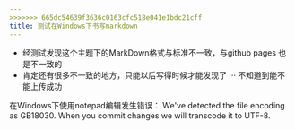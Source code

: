 ```yaml
---
>>>>>>> 665dc54639f3636c0163cfc518e041e1bdc21cff
title: 测试在Windows下书写markdown
---
```


- 经测试发现这个主题下的MarkDown格式与标准不一致，与github pages 也是不一致的
- 肯定还有很多不一致的地方，只能以后写得时候才能发现了
··· 
不知道到能不能上传成功

在Windows下使用notepad编辑发生错误：
We've detected the file encoding as GB18030. When you commit changes we will transcode it to UTF-8.
